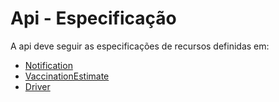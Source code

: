# Api - Especificação

A api deve seguir as especificações de recursos definidas em:

- [Notification](notification_resources.json)
- [VaccinationEstimate](vaccination_estimate_resources.json)
- [Driver](driver_resources.jsons)